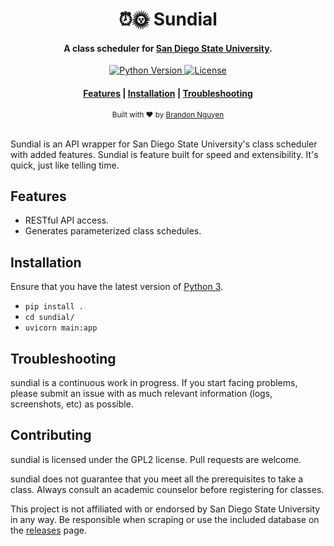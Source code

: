 <h1 align="center">
    ⏰🌞 Sundial
</h1>
<h4 align="center">
    A class scheduler for <a href="https://www.sdsu.edu/">San Diego State University</a>.
</h4>

<p align="center">
    <!-- Python Version -->
    <a href="https://www.python.org/downloads/">
        <img src="https://badgen.net/badge/python/3.8.3/?color=green" alt="Python Version" />
    </a>
    <a href="https://github.com/gnuyent/sundial/blob/master/LICENSE">
        <img src="https://badgen.net/badge/license/GPL2/orange" alt="License" />
    </a>
</p>

<div align="center">
    <h4>
        <a href="#features">Features</a> |
        <a href="#installation">Installation</a> |
        <a href="#troubleshooting">Troubleshooting</a>
    </h4>
</div>

<div align="center">
    <sub>Built with ❤ by <a href="https://github.com/gnuyent">Brandon Nguyen</a>
    </sub>
</div>
<br>

Sundial is an API wrapper for San Diego State University's class scheduler with added features. Sundial
is feature built for speed and extensibility. It's quick, just like telling time.

## Features
* RESTful API access.
* Generates parameterized class schedules.

## Installation
Ensure that you have the latest version of [Python 3](https://www.python.org/downloads/).

* `pip install .`
* `cd sundial/`
* `uvicorn main:app`

## Troubleshooting
sundial is a continuous work in progress. If you start facing problems, please submit an issue with as much relevant
information (logs, screenshots, etc) as possible.

## Contributing
sundial is licensed under the GPL2 license. Pull requests are welcome.

sundial does not guarantee that you meet all the prerequisites to take a class. Always consult an academic counselor
before registering for classes.

This project is not affiliated with or endorsed by San Diego State University in any way. Be responsible when scraping
or use the included database on the [releases](https://github.com/gnuyent/sundial/releases) page.
